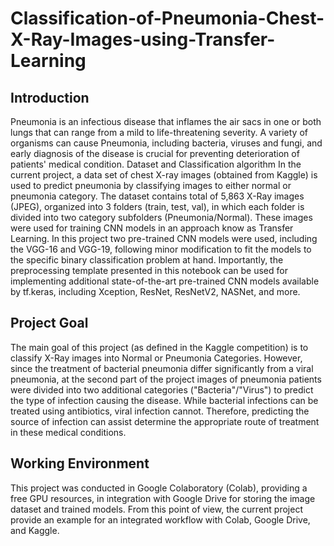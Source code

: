 # Classification-of-Pneumonia-Chest-X-Ray-Images-using-Transfer-Learning

## **Introduction**
Pneumonia is an infectious disease that inflames the air sacs in one or both lungs that can range from a mild to life-threatening severity. A variety of organisms can cause Pneumonia, including bacteria, viruses and fungi, and early diagnosis of the disease is crucial for preventing deterioration of patients' medical condition. 
Dataset and Classification algorithm 
In the current project, a data set of chest X-ray images (obtained from Kaggle) is used to predict pneumonia by classifying images to either normal or pneumonia category. 
The dataset contains total of 5,863 X-Ray images (JPEG), organized into 3 folders (train, test, val), in which each folder is divided into two category subfolders (Pneumonia/Normal). 
These images were used for training CNN models in an approach know as Transfer Learning. In this project two pre-trained CNN models were used, including the VGG-16 and VGG-19, following minor modification to fit the models to the specific binary classification problem at hand. Importantly, the preprocessing template presented in this notebook can be used for implementing additional state-of-the-art pre-trained CNN models available by tf.keras, including Xception, ResNet, ResNetV2, NASNet, and more.

## **Project Goal**
The main goal of this project (as defined in the Kaggle competition) is to classify X-Ray images into Normal or Pneumonia Categories. 
However, since the treatment of bacterial pneumonia differ significantly from a viral pneumonia, at the second part of the project images of pneumonia patients were divided into two additional categories ("Bacteria"/"Virus") to predict the type of infection causing the disease. While bacterial infections can be treated using antibiotics, viral infection cannot. Therefore, predicting the source of infection can assist determine the appropriate route of treatment in these medical conditions.   

## **Working Environment**
This project was conducted in Google Colaboratory (Colab), providing a free GPU resources, in integration with Google Drive for storing the image dataset and trained models. From this point of view, the current project provide an example for an integrated workflow with Colab, Google Drive, and Kaggle.    

